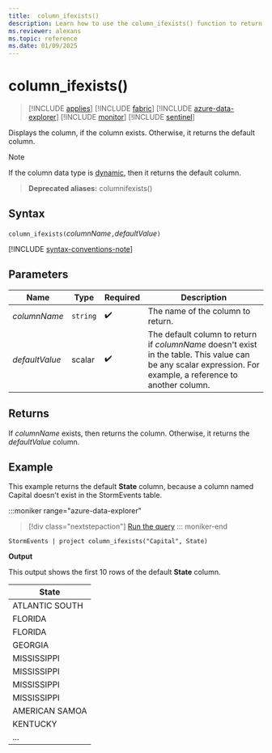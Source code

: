 ```yaml
---
title:  column_ifexists()
description: Learn how to use the column_ifexists() function to return a reference to the column if it exists.
ms.reviewer: alexans
ms.topic: reference
ms.date: 01/09/2025
---
```

# column_ifexists()

> [!INCLUDE [applies](../includes/applies-to-version/applies.md)] [!INCLUDE [fabric](../includes/applies-to-version/fabric.md)] [!INCLUDE [azure-data-explorer](../includes/applies-to-version/azure-data-explorer.md)] [!INCLUDE [monitor](../includes/applies-to-version/monitor.md)] [!INCLUDE [sentinel](../includes/applies-to-version/sentinel.md)]

Displays the column, if the column exists. Otherwise, it returns the default column.

> [!NOTE]
> If the column data type is [dynamic](scalar-data-types/dynamic.md), then it returns the default column.

> **Deprecated aliases:** columnifexists()

## Syntax

`column_ifexists(`*columnName*`,`*defaultValue*`)`

[!INCLUDE [syntax-conventions-note](../includes/syntax-conventions-note.md)]

## Parameters

| Name | Type | Required | Description |
|--|--|--|--|
| *columnName* | `string` |  :heavy_check_mark: | The name of the column to return.|
| *defaultValue* | scalar |  :heavy_check_mark: | The default column to return if *columnName* doesn't exist in the table. This value can be any scalar expression. For example, a reference to another column.|

## Returns

If *columnName* exists, then returns the column. Otherwise, it returns the *defaultValue* column.

## Example

This example returns the default **State** column, because a column named Capital doesn't exist in the StormEvents table.

:::moniker range="azure-data-explorer"
> [!div class="nextstepaction"]
> <a href="https://dataexplorer.azure.com/clusters/help/databases/Samples?query=H4sIAAAAAAAAAwsuyS%2FKdS1LzSspVqhRKCjKz0pNLlFIzs8pzc2Lz0xLrcgsLinWUHJOLMgsScxR0lEILkksSdUEAKw3fkE3AAAA" target="_blank">Run the query</a>
::: moniker-end

```kusto
StormEvents | project column_ifexists("Capital", State)
```

**Output**

This output shows the first 10 rows of the default **State** column.


| State |
|-------|
| ATLANTIC SOUTH |
| FLORIDA |
| FLORIDA |
| GEORGIA |
| MISSISSIPPI |
| MISSISSIPPI |
| MISSISSIPPI |
| MISSISSIPPI |
| AMERICAN SAMOA |
| KENTUCKY |
| ... |
